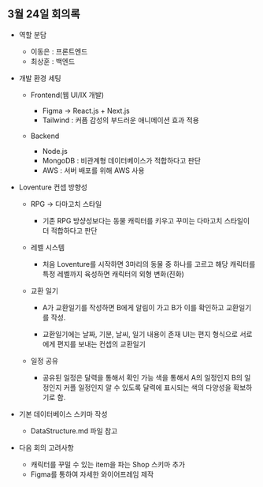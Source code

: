 ## 3월 24일 회의록

- 역할 분담
    - 이동은 : 프론트엔드
    - 최상훈 : 백엔드

- 개발 환경 세팅
    - Frontend(웹 UI/IX 개발)
        - Figma -> React.js + Next.js 
        - Tailwind : 커픔 감성의 부드러운 애니메이션 효과 적용

    - Backend
        - Node.js 
        - MongoDB : 비관계형 데이터베이스가 적합하다고 판단 
        - AWS : 서버 배포를 위해 AWS 사용

- Loventure 컨셉 방향성
    - RPG -> 다마고치 스타일
        - 기존 RPG 방샹성보다는 동물 캐릭터를 키우고 꾸미는 다마고치 스타일이 더 적합하다고 판단

    - 레벨 시스템
        - 처음 Loventure를 시작하면 3마리의 동물 중 하나를 고르고 해당 캐릭터를 특정 레벨까지 육성하면 캐릭터의 외형 변화(진화)
      
    - 교환 일기
        - A가 교환일기를 작성하면 B에게 알림이 가고 B가 이를 확인하고 교환일기를 작성.

        - 교환일기에는 날짜, 기분, 날씨, 일기 내용이 존재 UI는 편지 형식으로 서로에게 편지를 보내는 컨셉의 교환일기
    
    - 일정 공유
        - 공유된 일정은 달력을 통해서 확인 가능 색을 통해서 A의 일정인지 B의 일정인지 커플 일정인지 알 수 있도록 달력에 표시되는 색의 다양성을 확보하기로 함.

- 기본 데이터베이스 스키마 작성
    - DataStructure.md 파일 참고

- 다음 회의 고려사항
    - 캐릭터를 꾸밀 수 있는 item을 파는 Shop 스키마 추가
    - Figma를 통하여 자세한 와이어프레임 제작
